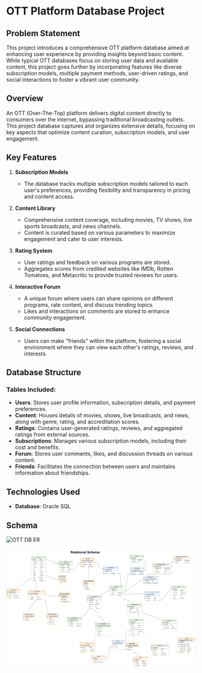 # OTT Platform Database Project

## Problem Statement  
This project introduces a comprehensive OTT platform database aimed at enhancing user experience by providing insights beyond basic content. While typical OTT databases focus on storing user data and available content, this project goes further by incorporating features like diverse subscription models, multiple payment methods, user-driven ratings, and social interactions to foster a vibrant user community.

## Overview  
An OTT (Over-The-Top) platform delivers digital content directly to consumers over the internet, bypassing traditional broadcasting outlets. This project database captures and organizes extensive details, focusing on key aspects that optimize content curation, subscription models, and user engagement.

## Key Features

1. **Subscription Models**
   - The database tracks multiple subscription models tailored to each user's preferences, providing flexibility and transparency in pricing and content access.

2. **Content Library**
   - Comprehensive content coverage, including movies, TV shows, live sports broadcasts, and news channels.
   - Content is curated based on various parameters to maximize engagement and cater to user interests.

3. **Rating System**
   - User ratings and feedback on various programs are stored.
   - Aggregates scores from credited websites like IMDb, Rotten Tomatoes, and Metacritic to provide trusted reviews for users.

4. **Interactive Forum**
   - A unique forum where users can share opinions on different programs, rate content, and discuss trending topics.
   - Likes and interactions on comments are stored to enhance community engagement.

5. **Social Connections**
   - Users can make "friends" within the platform, fostering a social environment where they can view each other's ratings, reviews, and interests.

## Database Structure

### Tables Included:
- **Users**: Stores user profile information, subscription details, and payment preferences.
- **Content**: Houses details of movies, shows, live broadcasts, and news, along with genre, rating, and accreditation scores.
- **Ratings**: Contains user-generated ratings, reviews, and aggregated ratings from external sources.
- **Subscriptions**: Manages various subscription models, including their cost and benefits.
- **Forum**: Stores user comments, likes, and discussion threads on various content.
- **Friends**: Facilitates the connection between users and maintains information about friendships.

## Technologies Used
- **Database**: Oracle SQL

## Schema
![OTT DB ER](images/ER.jpg)

![OTT DB Relational](images/Relational.jpg)






